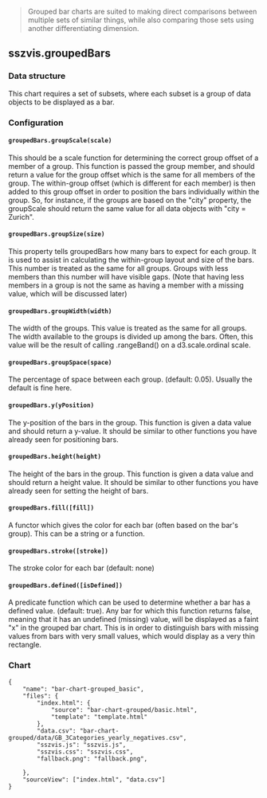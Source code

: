 > Grouped bar charts are suited to making direct comparisons between multiple sets of similar
> things, while also comparing those sets using another differentiating dimension.

## sszvis.groupedBars

### Data structure

This chart requires a set of subsets, where each subset is a group of data objects to be displayed
as a bar.

### Configuration

#### `groupedBars.groupScale(scale)`

This should be a scale function for determining the correct group offset of a member of a group.
This function is passed the group member, and should return a value for the group offset which is
the same for all members of the group. The within-group offset (which is different for each member)
is then added to this group offset in order to position the bars individually within the group. So,
for instance, if the groups are based on the "city" property, the groupScale should return the same
value for all data objects with "city = Zurich".

#### `groupedBars.groupSize(size)`

This property tells groupedBars how many bars to expect for each group. It is used to assist in
calculating the within-group layout and size of the bars. This number is treated as the same for all
groups. Groups with less members than this number will have visible gaps. (Note that having less
members in a group is not the same as having a member with a missing value, which will be discussed
later)

#### `groupedBars.groupWidth(width)`

The width of the groups. This value is treated as the same for all groups. The width available to
the groups is divided up among the bars. Often, this value will be the result of calling
.rangeBand() on a d3.scale.ordinal scale.

#### `groupedBars.groupSpace(space)`

The percentage of space between each group. (default: 0.05). Usually the default is fine here.

#### `groupedBars.y(yPosition)`

The y-position of the bars in the group. This function is given a data value and should return a
y-value. It should be similar to other functions you have already seen for positioning bars.

#### `groupedBars.height(height)`

The height of the bars in the group. This function is given a data value and should return a height
value. It should be similar to other functions you have already seen for setting the height of bars.

#### `groupedBars.fill([fill])`

A functor which gives the color for each bar (often based on the bar's group). This can be a string
or a function.

#### `groupedBars.stroke([stroke])`

The stroke color for each bar (default: none)

#### `groupedBars.defined([isDefined])`

A predicate function which can be used to determine whether a bar has a defined value. (default:
true). Any bar for which this function returns false, meaning that it has an undefined (missing)
value, will be displayed as a faint "x" in the grouped bar chart. This is in order to distinguish
bars with missing values from bars with very small values, which would display as a very thin
rectangle.

### Chart

```project
{
    "name": "bar-chart-grouped_basic",
    "files": {
        "index.html": {
            "source": "bar-chart-grouped/basic.html",
            "template": "template.html"
        },
        "data.csv": "bar-chart-grouped/data/GB_3Categories_yearly_negatives.csv",
        "sszvis.js": "sszvis.js",
        "sszvis.css": "sszvis.css",
        "fallback.png": "fallback.png",

    },
    "sourceView": ["index.html", "data.csv"]
}
```
